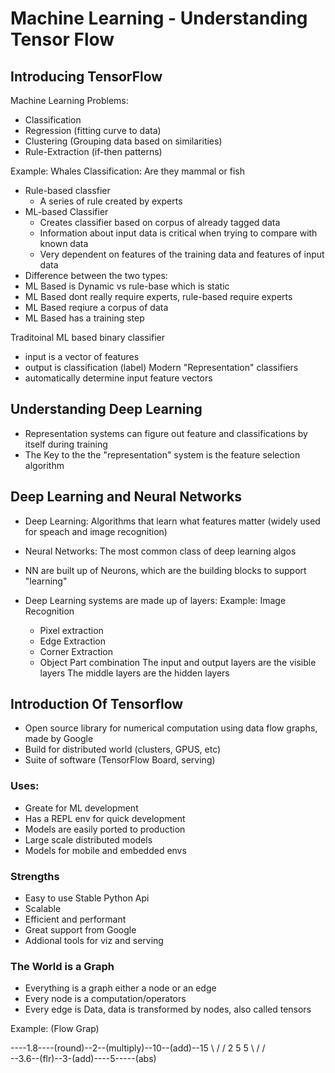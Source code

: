 # Machine Learning - Understanding Tensor Flow

## Introducing TensorFlow

Machine Learning Problems:

- Classification 
- Regression (fitting curve to data)
- Clustering (Grouping data based on similarities)
- Rule-Extraction (if-then patterns)

Example:
Whales Classification: Are they mammal or fish
- Rule-based classfier
  - A series of rule created by experts
- ML-based Classifier
  - Creates classifier based on corpus of already tagged data
  - Information about input data is critical when trying to compare with known data
  - Very dependent on features of the training data and features of input data
 - Difference between the two types:
  - ML Based is Dynamic vs rule-base which is static
  - ML Based dont really require experts, rule-based require experts
  - ML Based reqiure a corpus of data
  - ML Based has a training step

Traditoinal ML based binary classifier
- input is a vector of features
- output is classification (label)
Modern "Representation" classifiers
- automatically determine input feature vectors

## Understanding Deep Learning

- Representation systems can figure out feature and classifications by itself during training
- The Key to the the "representation" system is the feature selection algorithm

## Deep Learning and Neural Networks

- Deep Learning: Algorithms that learn what features matter (widely used for speach and image recognition)
- Neural Networks: The most common class of deep learning algos
- NN are built up of Neurons, which are the building blocks to support "learning"

- Deep Learning systems are made up of layers:
  Example: Image Recognition
  - Pixel extraction
  - Edge Extraction
  - Corner Extraction
  - Object Part combination
 The input and output layers are the visible layers
 The middle layers are the hidden layers

 ## Introduction Of Tensorflow
 - Open source library for numerical computation using data flow graphs,
 made by Google
 - Build for distributed world (clusters, GPUS, etc)
 - Suite of software (TensorFlow Board, serving)

 ### Uses:
  - Greate for ML development
  - Has a REPL env for quick development
  - Models are easily ported to production
  - Large scale distributed models
  - Models for mobile and embedded envs

 ### Strengths

 - Easy to use Stable Python Api
 - Scalable
 - Efficient and performant
 - Great support from Google
 - Addional tools for viz and serving

### The World is a Graph

- Everything is a graph either a node or an edge
- Every node is a computation/operators
- Every edge is Data, data is transformed by nodes, also called tensors

Example: (Flow Grap)

----1.8----(round)--2--(multiply)--10--(add)--15
              \       /               /
               2     5               5
                \   /               /  
--3.6--(flr)--3-(add)----5-----(abs)



